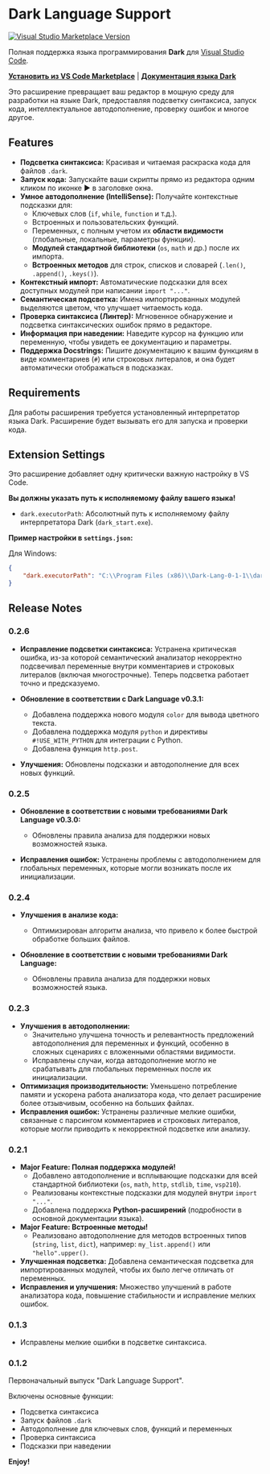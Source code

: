 # Dark Language Support

[![Visual Studio Marketplace Version](https://vsp210.gallerycdn.vsassets.io/extensions/vsp210/dark-lang/0.1.3/1754914792639/Microsoft.VisualStudio.Services.Icons.Default)](https://marketplace.visualstudio.com/items?itemName=vsp210.dark-lang)

Полная поддержка языка программирования **Dark** для [Visual Studio Code](https://code.visualstudio.com/).

**[Установить из VS Code Marketplace](https://marketplace.visualstudio.com/items?itemName=vsp210.dark-lang)** | **[Документация языка Dark](https://vsp210.ru/dark-lang/)**

Это расширение превращает ваш редактор в мощную среду для разработки на языке Dark, предоставляя подсветку синтаксиса, запуск кода, интеллектуальное автодополнение, проверку ошибок и многое другое.

## Features

*   **Подсветка синтаксиса:** Красивая и читаемая раскраска кода для файлов `.dark`.
*   **Запуск кода:** Запускайте ваши скрипты прямо из редактора одним кликом по иконке ▶ в заголовке окна.
*   **Умное автодополнение (IntelliSense):** Получайте контекстные подсказки для:
    *   Ключевых слов (`if`, `while`, `function` и т.д.).
    *   Встроенных и пользовательских функций.
    *   Переменных, с полным учетом их **области видимости** (глобальные, локальные, параметры функции).
    *   **Модулей стандартной библиотеки** (`os`, `math` и др.) после их импорта.
    *   **Встроенных методов** для строк, списков и словарей (`.len()`, `.append()`, `.keys()`).
*   **Контекстный импорт:** Автоматические подсказки для всех доступных модулей при написании `import "..."`.
*   **Семантическая подсветка:** Имена импортированных модулей выделяются цветом, что улучшает читаемость кода.
*   **Проверка синтаксиса (Линтер):** Мгновенное обнаружение и подсветка синтаксических ошибок прямо в редакторе.
*   **Информация при наведении:** Наведите курсор на функцию или переменную, чтобы увидеть ее документацию и параметры.
*   **Поддержка Docstrings:** Пишите документацию к вашим функциям в виде комментариев (`#`) или строковых литералов, и она будет автоматически отображаться в подсказках.

## Requirements

Для работы расширения требуется установленный интерпретатор языка Dark. Расширение будет вызывать его для запуска и проверки кода.

## Extension Settings

Это расширение добавляет одну критически важную настройку в VS Code.

**Вы должны указать путь к исполняемому файлу вашего языка!**

*   `dark.executorPath`: Абсолютный путь к исполняемому файлу интерпретатора Dark (`dark_start.exe`).

**Пример настройки в `settings.json`:**

Для Windows:
```json
{
    "dark.executorPath": "C:\\Program Files (x86)\\Dark-Lang-0-1-1\\dark_start.exe"
}
```

<!-- ## Known Issues -->

<!-- На данный момент известных проблем нет. Если вы столкнетесь с ошибкой, пожалуйста, создайте issue в репозитории проекта. -->

## Release Notes

### 0.2.6
*   **Исправление подсветки синтаксиса:** Устранена критическая ошибка, из-за которой семантический анализатор некорректно подсвечивал переменные внутри комментариев и строковых литералов (включая многострочные). Теперь подсветка работает точно и предсказуемо.

*   **Обновление в соответствии с Dark Language v0.3.1:**
    *   Добавлена поддержка нового модуля `color` для вывода цветного текста.
    *   Добавлена поддержка модуля `python` и директивы `#!USE_WITH_PYTHON` для интеграции с Python.
    *   Добавлена функция `http.post`.
*   **Улучшения:** Обновлены подсказки и автодополнение для всех новых функций.

### 0.2.5
*   **Обновление в соответствии с новыми требованиями Dark Language v0.3.0:**
    *   Обновлены правила анализа для поддержки новых возможностей языка.

*   **Исправления ошибок:** Устранены проблемы с автодополнением для глобальных переменных, которые могли возникать после их инициализации.

### 0.2.4
*   **Улучшения в анализе кода:**
    *   Оптимизирован алгоритм анализа, что привело к более быстрой обработке больших файлов.

*   **Обновление в соответствии с новыми требованиями Dark Language:**
    *   Обновлены правила анализа для поддержки новых возможностей языка.

### 0.2.3
*   **Улучшения в автодополнении:**
    *   Значительно улучшена точность и релевантность предложений автодополнения для переменных и функций, особенно в сложных сценариях с вложенными областями видимости.
    *   Исправлены случаи, когда автодополнение могло не срабатывать для глобальных переменных после их инициализации.
*   **Оптимизация производительности:** Уменьшено потребление памяти и ускорена работа анализатора кода, что делает расширение более отзывчивым, особенно на больших файлах.
*   **Исправления ошибок:** Устранены различные мелкие ошибки, связанные с парсингом комментариев и строковых литералов, которые могли приводить к некорректной подсветке или анализу.

### 0.2.1

*   **Major Feature: Полная поддержка модулей!**
    *   Добавлено автодополнение и всплывающие подсказки для всей стандартной библиотеки (`os`, `math`, `http`, `stdlib`, `time`, `vsp210`).
    *   Реализованы контекстные подсказки для модулей внутри `import "..."`.
    *   Добавлена поддержка **Python-расширений** (подробности в основной документации языка).
*   **Major Feature: Встроенные методы!**
    *   Реализовано автодополнение для методов встроенных типов (`string`, `list`, `dict`), например: `my_list.append()` или `"hello".upper()`.
*   **Улучшенная подсветка:** Добавлена семантическая подсветка для импортированных модулей, чтобы их было легче отличать от переменных.
*   **Исправления и улучшения:** Множество улучшений в работе анализатора кода, повышение стабильности и исправление мелких ошибок.

### 0.1.3

* Исправлены мелкие ошибки в подсветке синтаксиса.

### 0.1.2

Первоначальный выпуск "Dark Language Support".

Включены основные функции:
* Подсветка синтаксиса
* Запуск файлов `.dark`
* Автодополнение для ключевых слов, функций и переменных
* Проверка синтаксиса
* Подсказки при наведении

**Enjoy!**
